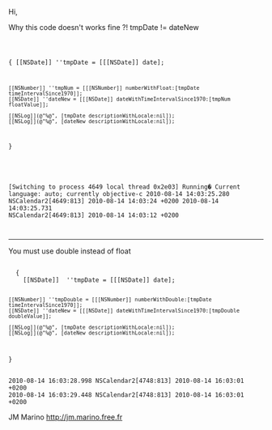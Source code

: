 Hi,

Why this code doesn't works fine ?! tmpDate != dateNew

<code>

  {
    [[NSDate]]  ''tmpDate = [[[NSDate]] date];
    
    [[NSNumber]] ''tmpNum = [[[NSNumber]] numberWithFloat:[tmpDate timeIntervalSince1970]];    
    [[NSDate]] ''dateNew = [[[NSDate]] dateWithTimeIntervalSince1970:[tmpNum floatValue]];
    
    [[NSLog]](@"%@", [tmpDate descriptionWithLocale:nil]);
    [[NSLog]](@"%@", [dateNew descriptionWithLocale:nil]);
  }

</code>

<code>

[Switching to process 4649 local thread 0x2e03]
Running�
Current language:  auto; currently objective-c
2010-08-14 14:03:25.280 NSCalendar2[4649:813] 2010-08-14 14:03:24 +0200
2010-08-14 14:03:25.731 NSCalendar2[4649:813] 2010-08-14 14:03:12 +0200

</code>

----

You must use double instead of float

<code>
  {
    [[NSDate]]  ''tmpDate = [[[NSDate]] date];
    
    [[NSNumber]] ''tmpDouble = [[[NSNumber]] numberWithDouble:[tmpDate timeIntervalSince1970]];
    [[NSDate]] ''dateNew = [[[NSDate]] dateWithTimeIntervalSince1970:[tmpDouble doubleValue]];
    
    [[NSLog]](@"%@", [tmpDate descriptionWithLocale:nil]);
    [[NSLog]](@"%@", [dateNew descriptionWithLocale:nil]);
  }
</code>

<code>
2010-08-14 16:03:28.998 NSCalendar2[4748:813] 2010-08-14 16:03:01 +0200
2010-08-14 16:03:29.448 NSCalendar2[4748:813] 2010-08-14 16:03:01 +0200
</code>

JM Marino
http://jm.marino.free.fr